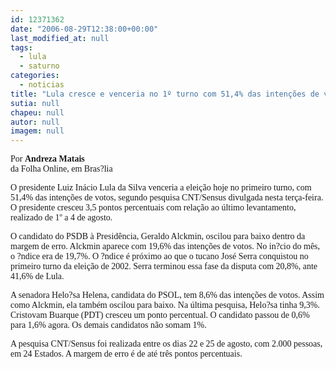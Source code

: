 ```yaml
---
id: 12371362
date: "2006-08-29T12:38:00+00:00"
last_modified_at: null
tags:
  - lula
  - saturno
categories:
  - noticias
title: "Lula cresce e venceria no 1º turno com 51,4% das intenções de votos"
sutia: null
chapeu: null
autor: null
imagem: null
---
```

<p><P><FONT face=Verdana>Por <STRONG>Andreza Matais</STRONG><BR>da Folha Online, em Bras?lia</FONT></P></p>
<p><P><FONT face=Verdana>O presidente Luiz Inácio Lula da Silva venceria a eleição hoje no primeiro turno, com 51,4% das intenções de votos, segundo pesquisa CNT/Sensus divulgada nesta terça-feira. O presidente cresceu 3,5 pontos percentuais com relação ao último levantamento, realizado de 1º a 4 de agosto.</FONT></P></p>
<p><P><FONT face=Verdana>O candidato do PSDB à Presidência, Geraldo Alckmin, oscilou para baixo dentro da margem de erro. Alckmin aparece com 19,6% das intenções de votos. No in?cio do mês, o ?ndice era de 19,7%. O ?ndice é próximo ao que o tucano José Serra conquistou no primeiro turno da eleição de 2002. Serra terminou essa fase da disputa com 20,8%, ante 41,6% de Lula.</FONT></P></p>
<p><P><FONT face=Verdana>A senadora Helo?sa Helena, candidata do PSOL, tem 8,6% das intenções de votos. Assim como Alckmin, ela também oscilou para baixo. Na última pesquisa, Helo?sa tinha 9,3%. Cristovam Buarque (PDT) cresceu um ponto percentual. O candidato passou de 0,6% para 1,6% agora. Os demais candidatos não somam 1%.</FONT></P></p>
<p><P><FONT face=Verdana>A pesquisa CNT/Sensus foi realizada entre os dias 22 e 25 de agosto, com 2.000 pessoas, em 24 Estados. A margem de erro é de até três pontos percentuais.</FONT></P> </p>
